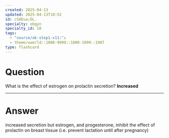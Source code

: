 ```yaml
---
created: 2025-04-13
updated: 2025-04-13T10:52
id: cSAEua;DL.
specialty: obgyn
specialty_id: 10
tags:
  - "source/ak-step1-v11:": 
  - theme/uworld::1000-9999::1000-1999::1987
type: flashcard
---
```


# Question
What is the effect of estrogen on prolactin secretion?   **Increased**

---

# Answer
increased secretion but estrogen, and progesterone, inhibit the effect of prolactin on breast tissue (i.e. prevent lactation until after pregnancy)